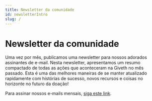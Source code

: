 ```yaml
---
title: Newsletter da comunidade
id: newsletterIntro
slug: /
---
```


# Newsletter da comunidade

Uma vez por mês, publicamos uma newsletter para nossos adorados assinantes de e-mail. Nesta newsletter, apresentamos um resumo compactado de todas as ações que aconteceram na Giveth no mês passado. Esta é uma das melhores maneiras de se manter atualizado rapidamente com histórias de sucesso, novos recursos e coisas no horizonte no futuro da doação!

Para assinar nossos e-mails mensais, [siga este link](https://giveth.io/#subscribe).